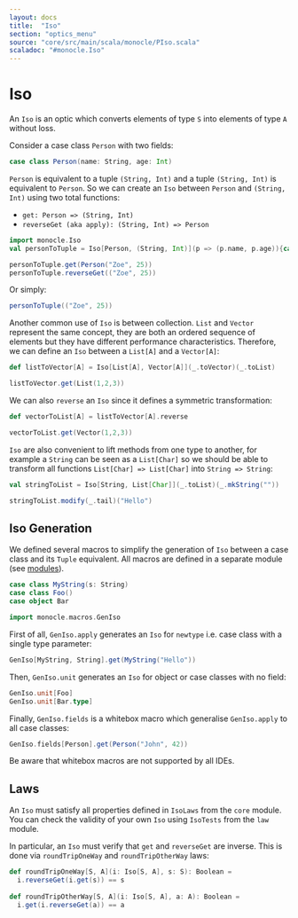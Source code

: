 ```yaml
---
layout: docs
title:  "Iso"
section: "optics_menu"
source: "core/src/main/scala/monocle/PIso.scala"
scaladoc: "#monocle.Iso"
---
```

# Iso

An `Iso` is an optic which converts elements of type `S` into elements of type `A` without loss.

Consider a case class `Person` with two fields:

```scala mdoc:silent
case class Person(name: String, age: Int)
```

`Person` is equivalent to a tuple `(String, Int)` and a tuple `(String, Int)` is equivalent to `Person`.
So we can create an `Iso` between `Person` and `(String, Int)` using two total functions:

* `get: Person => (String, Int)`
* `reverseGet (aka apply): (String, Int) => Person`

```scala mdoc:silent
import monocle.Iso
val personToTuple = Iso[Person, (String, Int)](p => (p.name, p.age)){case (name, age) => Person(name, age)}
```

```scala mdoc
personToTuple.get(Person("Zoe", 25))
personToTuple.reverseGet(("Zoe", 25))
```

Or simply:

```scala mdoc
personToTuple(("Zoe", 25))
```

Another common use of `Iso` is between collection. `List` and `Vector` represent the same concept, they are both an 
ordered sequence of elements but they have different performance characteristics. Therefore, we can define an `Iso` between
a `List[A]` and a `Vector[A]`:

```scala mdoc:silent
def listToVector[A] = Iso[List[A], Vector[A]](_.toVector)(_.toList)
```

```scala mdoc
listToVector.get(List(1,2,3))
```

We can also `reverse` an `Iso` since it defines a symmetric transformation:

```scala mdoc
def vectorToList[A] = listToVector[A].reverse

vectorToList.get(Vector(1,2,3))
```

`Iso` are also convenient to lift methods from one type to another, for example a `String` can be seen as a `List[Char]`
so we should be able to transform all functions `List[Char] => List[Char]` into `String => String`:

```scala mdoc:silent
val stringToList = Iso[String, List[Char]](_.toList)(_.mkString(""))
```

```scala mdoc
stringToList.modify(_.tail)("Hello")
```

## Iso Generation

We defined several macros to simplify the generation of `Iso` between a case class and its `Tuple` equivalent. All macros
are defined in a separate module (see [modules](../modules.html)).

```scala mdoc:silent
case class MyString(s: String)
case class Foo()
case object Bar

import monocle.macros.GenIso
```

First of all, `GenIso.apply` generates an `Iso` for `newtype` i.e. case class with a single type parameter:

```scala mdoc
GenIso[MyString, String].get(MyString("Hello"))
```

Then, `GenIso.unit` generates an `Iso` for object or case classes with no field:

```scala mdoc
GenIso.unit[Foo]
GenIso.unit[Bar.type]
```

Finally, `GenIso.fields` is a whitebox macro which generalise `GenIso.apply` to all case classes:

```scala mdoc
GenIso.fields[Person].get(Person("John", 42))
```

Be aware that whitebox macros are not supported by all IDEs.

## Laws

An `Iso` must satisfy all properties defined in `IsoLaws` from the `core` module.
You can check the validity of your own `Iso` using `IsoTests` from the `law` module.

In particular, an `Iso` must verify that `get` and `reverseGet` are inverse. This is done via
`roundTripOneWay` and `roundTripOtherWay` laws:

```scala mdoc:silent
def roundTripOneWay[S, A](i: Iso[S, A], s: S): Boolean =
  i.reverseGet(i.get(s)) == s
  
def roundTripOtherWay[S, A](i: Iso[S, A], a: A): Boolean =
  i.get(i.reverseGet(a)) == a
```
